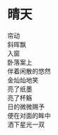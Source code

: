 # 晴天

帘动<br>
斜晖飘<br>
入窗<br>
卧落案上<br>
伴着闲散的悠然<br>
金灿灿地笑<br>
亮了纸墨<br>
亮了杯觞<br>
日的微微赐予<br>
便在对面的眸中<br>
洒下星光一双<br>
